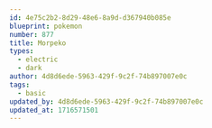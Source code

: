 ```yaml
---
id: 4e75c2b2-8d29-48e6-8a9d-d367940b085e
blueprint: pokemon
number: 877
title: Morpeko
types:
  - electric
  - dark
author: 4d8d6ede-5963-429f-9c2f-74b897007e0c
tags:
  - basic
updated_by: 4d8d6ede-5963-429f-9c2f-74b897007e0c
updated_at: 1716571501
---
```

